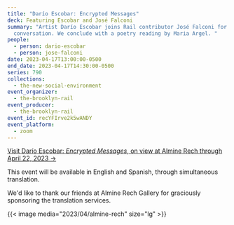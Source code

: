 ```yaml
---
title: "Darío Escobar: Encrypted Messages"
deck: Featuring Escobar and José Falconi
summary: "Artist Darío Escobar joins Rail contributor José Falconi for a
  conversation. We conclude with a poetry reading by Maria Argel. "
people:
  - person: dario-escobar
  - person: jose-falconi
date: 2023-04-17T13:00:00-0500
end_date: 2023-04-17T14:30:00-0500
series: 790
collections:
  - the-new-social-environment
event_organizer:
  - the-brooklyn-rail
event_producer:
  - the-brooklyn-rail
event_id: recYFIrve2k5wANDY
event_platform:
  - zoom
---
```

[Visit Darío Escobar: *Encrypted Messages*, on view at Almine Rech through April 22, 2023 →](https://www.alminerech.com/exhibitions/9914-dario-escobar#:~:text=Almine%20Rech%20New%20York%20is,9%20to%20April%2022%2C%202023.)

T﻿his event will be available in English and Spanish, through simultaneous translation. 

W﻿e'd like to thank our friends at Almine Rech Gallery for graciously sponsoring the translation services.

{{< image media="2023/04/almine-rech" size="lg" >}}